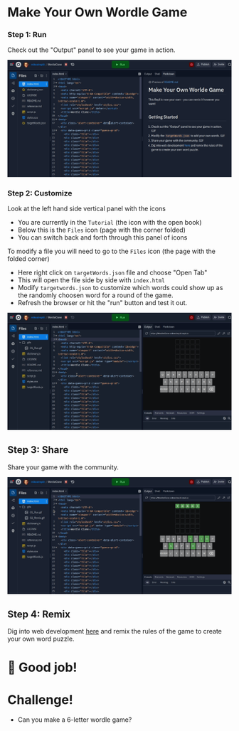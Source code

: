 # Make Your Own Wordle Game

### Step 1: Run

Check out the "Output" panel to see your game in action.

![](/gifs/01_Run.gif)

### Step 2: Customize

Look at the left hand side vertical panel with the icons
 - You are currently in the `Tutorial` (the icon with the open book)
 - Below this is the `Files` icon (page with the corner folded)
 - You can switch back and forth through this panel of icons

To modify a file you will need to go to the `Files` icon (the page with the folded corner)
  - Here right click on `targetWords.json` file and choose "Open Tab"
  - This will open the file side by side with `index.html`
  - Modify `targetwords.json` to customize which words could show up as the randomly choosen word for a round of the game. 
  - Refresh the browser or hit the "run" button and test it out.

![](/gifs/02_Remix.gif)

## Step 3: Share

Share your game with the community.

![](/gifs/03_Publish.gif)

## Step 4: Remix

Dig into web development [here](https://docs.replit.com/tutorials/building-a-game-with-pygame) and remix the rules of the game to create your own word puzzle.

# 🎉 Good job!

# Challenge!
- Can you make a 6-letter wordle game?